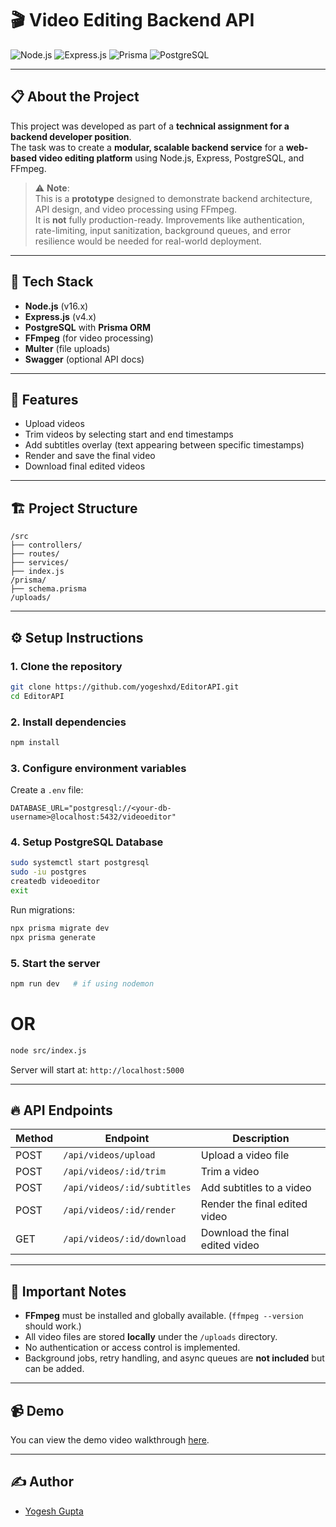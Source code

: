 # 🎬 Video Editing Backend API

![Node.js](https://img.shields.io/badge/Node.js-16.x-brightgreen)
![Express.js](https://img.shields.io/badge/Express.js-4.x-lightgrey)
![Prisma](https://img.shields.io/badge/Prisma-ORM-blue)
![PostgreSQL](https://img.shields.io/badge/PostgreSQL-14.x-blue)

---

## 📋 About the Project

This project was developed as part of a **technical assignment for a backend developer position**.  
The task was to create a **modular, scalable backend service** for a **web-based video editing platform** using Node.js, Express, PostgreSQL, and FFmpeg.

> ⚠ **Note**:  
> This is a **prototype** designed to demonstrate backend architecture, API design, and video processing using FFmpeg.  
> It is **not** fully production-ready. Improvements like authentication, rate-limiting, input sanitization, background queues, and error resilience would be needed for real-world deployment.

---

## 🚀 Tech Stack

- **Node.js** (v16.x)
- **Express.js** (v4.x)
- **PostgreSQL** with **Prisma ORM**
- **FFmpeg** (for video processing)
- **Multer** (file uploads)
- **Swagger** (optional API docs)

---

## 🎯 Features

- Upload videos
- Trim videos by selecting start and end timestamps
- Add subtitles overlay (text appearing between specific timestamps)
- Render and save the final video
- Download final edited videos

---

## 🏗 Project Structure

```
/src
├── controllers/
├── routes/
├── services/
├── index.js
/prisma/
├── schema.prisma
/uploads/
```

---

## ⚙️ Setup Instructions

### 1. Clone the repository
```bash
git clone https://github.com/yogeshxd/EditorAPI.git
cd EditorAPI
```

### 2. Install dependencies
```bash
npm install
```

### 3. Configure environment variables
Create a `.env` file:
```env
DATABASE_URL="postgresql://<your-db-username>@localhost:5432/videoeditor"
```

### 4. Setup PostgreSQL Database
```bash
sudo systemctl start postgresql
sudo -iu postgres
createdb videoeditor
exit
```

Run migrations:
```bash
npx prisma migrate dev
npx prisma generate
```

### 5. Start the server
```bash
npm run dev   # if using nodemon
```
# OR
```bash
node src/index.js
```

Server will start at: `http://localhost:5000`

---

## 🔥 API Endpoints

| Method | Endpoint                   | Description                     |
|--------|-----------------------------|---------------------------------|
| POST   | `/api/videos/upload`         | Upload a video file             |
| POST   | `/api/videos/:id/trim`        | Trim a video                    |
| POST   | `/api/videos/:id/subtitles`   | Add subtitles to a video        |
| POST   | `/api/videos/:id/render`      | Render the final edited video   |
| GET    | `/api/videos/:id/download`    | Download the final edited video |

---

## 📢 Important Notes

- **FFmpeg** must be installed and globally available. (`ffmpeg --version` should work.)
- All video files are stored **locally** under the `/uploads` directory.
- No authentication or access control is implemented.
- Background jobs, retry handling, and async queues are **not included** but can be added.

---

## 📹 Demo

You can view the demo video walkthrough [here](https://youtu.be/SDcUdMy0hdM).

---

## ✍️ Author

- [Yogesh Gupta](https://github.com/yogeshxd)
